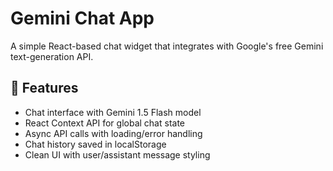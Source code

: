 # Gemini Chat App

A simple React-based chat widget that integrates with Google's free Gemini text-generation API.

## 🚀 Features

- Chat interface with Gemini 1.5 Flash model
- React Context API for global chat state
- Async API calls with loading/error handling
- Chat history saved in localStorage
- Clean UI with user/assistant message styling


